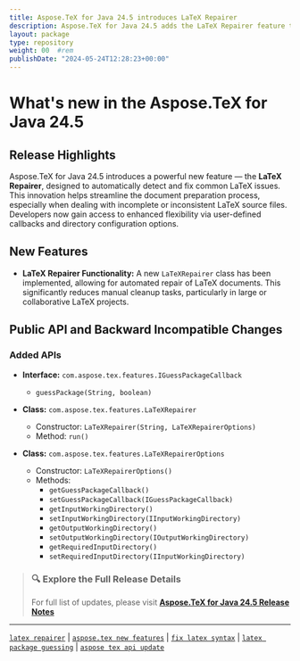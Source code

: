 ```yaml
---
title: Aspose.TeX for Java 24.5 introduces LaTeX Repairer
description: Aspose.TeX for Java 24.5 adds the LaTeX Repairer feature to automatically fix and resolve LaTeX issues using customizable repair options.
layout: package
type: repository
weight: 00	#rem
publishDate: "2024-05-24T12:28:23+00:00"
---
```


# What's new in the Aspose.TeX for Java 24.5

## Release Highlights

Aspose.TeX for Java 24.5 introduces a powerful new feature — the **LaTeX Repairer**, designed to automatically detect and fix common LaTeX issues. This innovation helps streamline the document preparation process, especially when dealing with incomplete or inconsistent LaTeX source files. Developers now gain access to enhanced flexibility via user-defined callbacks and directory configuration options.

## New Features

- **LaTeX Repairer Functionality:**
  A new `LaTeXRepairer` class has been implemented, allowing for automated repair of LaTeX documents. This significantly reduces manual cleanup tasks, particularly in large or collaborative LaTeX projects.

## Public API and Backward Incompatible Changes

### Added APIs

- **Interface:** `com.aspose.tex.features.IGuessPackageCallback`
  - `guessPackage(String, boolean)`

- **Class:** `com.aspose.tex.features.LaTeXRepairer`
  - Constructor: `LaTeXRepairer(String, LaTeXRepairerOptions)`
  - Method: `run()`

- **Class:** `com.aspose.tex.features.LaTeXRepairerOptions`
  - Constructor: `LaTeXRepairerOptions()`
  - Methods:
    - `getGuessPackageCallback()`
    - `setGuessPackageCallback(IGuessPackageCallback)`
    - `getInputWorkingDirectory()`
    - `setInputWorkingDirectory(IInputWorkingDirectory)`
    - `getOutputWorkingDirectory()`
    - `setOutputWorkingDirectory(IOutputWorkingDirectory)`
    - `getRequiredInputDirectory()`
    - `setRequiredInputDirectory(IInputWorkingDirectory)`

> ### 🔍 Explore the Full Release Details
>
> For full list of updates, please visit **[Aspose.TeX for Java 24.5 Release Notes](https://releases.aspose.com/tex/java/release-notes/2024/aspose-tex-for-java-24-5-release-notes/)**

---

[`latex repairer`](https://search.aspose.com/q/latex-repairer.html) | [`aspose.tex new features`](https://search.aspose.com/q/aspose-tex-new-features.html) | [`fix latex syntax`](https://search.aspose.com/q/fix-latex-syntax.html) | [`latex package guessing`](https://search.aspose.com/q/latex-package-guessing.html) | [`aspose tex api update`](https://search.aspose.com/q/aspose-tex-api-update.html)
